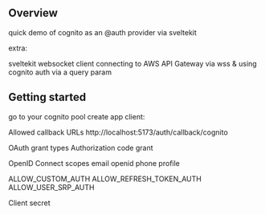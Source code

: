 
## Overview

quick demo of cognito as an @auth provider via sveltekit

extra:

sveltekit websocket client connecting to AWS API Gateway via wss & using cognito auth via a query param

## Getting started

go to your cognito pool
create app client:

Allowed callback URLs
http://localhost:5173/auth/callback/cognito

OAuth grant types
Authorization code grant

OpenID Connect scopes
email
openid
phone
profile


ALLOW_CUSTOM_AUTH
ALLOW_REFRESH_TOKEN_AUTH
ALLOW_USER_SRP_AUTH

Client secret
